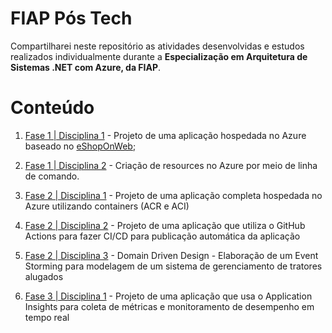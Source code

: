 # FIAP Pós Tech

Compartilharei neste repositório as atividades desenvolvidas e estudos realizados individualmente durante a **Especialização em Arquitetura de Sistemas .NET com Azure, da FIAP**.

# Conteúdo

1. [Fase 1 | Disciplina 1](./Desafios/F01D01A05%20-%20Challenge%201.md) - Projeto de uma aplicação hospedada no Azure baseado no [eShopOnWeb](https://github.com/dotnet-architecture/eShopOnWeb);

2. [Fase 1 | Disciplina 2](./Desafios/F01D02A07%20-%20Challenge%202.md) - Criação de resources no Azure por meio de linha de comando.

3. [Fase 2 | Disciplina 1](./Desafios/F02D01A06%20-%20Challenge%203.md) - Projeto de uma aplicação completa hospedada no Azure utilizando containers (ACR e ACI)

4. [Fase 2 | Disciplina 2](./Desafios/F02D02A11%20-%20Challenge%204.md) - Projeto de uma aplicação que utiliza o GitHub Actions para fazer CI/CD para publicação automática da aplicação

5. [Fase 2 | Disciplina 3](./Desafios/F02D03A06%20-%20Challenge%205.md) - Domain Driven Design - Elaboração de um Event Storming para modelagem de um sistema de gerenciamento de tratores alugados

6. [Fase 3 | Disciplina 1](./Desafios/F03D01A05%20-%20Challenge%206.md) - Projeto de uma aplicação que usa o Application Insights para coleta de métricas e monitoramento de desempenho em tempo real

